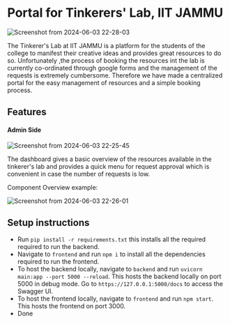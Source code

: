 # Portal for Tinkerers' Lab, IIT JAMMU

![Screenshot from 2024-06-03 22-28-03](https://github.com/plusk-dev/tinkeringlab/assets/119429863/fa13c330-bcaf-45ab-ad9d-7aa9843dd747)

The Tinkerer's Lab at IIT JAMMU is a platform for the students of the college to manifest their creative ideas and provides great resources to do so.
Unfortunately ,the process of booking the resources int the lab is currently co-ordinated through google forms and the management of the requests is extremely cumbersome.
Therefore we have made a centralized portal for the easy management of resources and a simple booking process.

## Features
#### Admin Side

![Screenshot from 2024-06-03 22-25-45](https://github.com/plusk-dev/tinkeringlab/assets/119429863/c1783899-637c-438d-8c0a-e33eb31d5e5f)

The dashboard gives a basic overview of the resources available in the tinkerer's lab and provides a quick menu for request approval which is convenient in case the number of requests is low.

Component Overview example:

![Screenshot from 2024-06-03 22-26-01](https://github.com/plusk-dev/tinkeringlab/assets/119429863/fa92c9ea-dd94-427c-8fad-c4276e3d4747)



## Setup instructions
- Run `pip install -r requirements.txt`
this installs all the required  required to run the backend.
- Navigate to `frontend` and run `npm i` to install all the dependencies required to run the frontend.
- To host the backend locally, navigate to `backend` and run `uvicorn main:app --port 5000 --reload`. This hosts the backend locally on port 5000 in debug mode. Go to `https://127.0.0.1:5000/docs` to access the Swagger UI.
- To host the frontend locally, navigate to `frontend` and run `npm start`. This hosts the frontend on port 3000.
- Done
